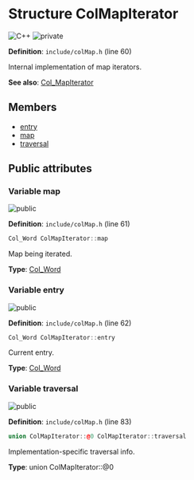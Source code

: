 <a id="struct_col_map_iterator"></a>
# Structure ColMapIterator

![][C++]
![][private]

**Definition**: `include/colMap.h` (line 60)

Internal implementation of map iterators.

**See also**: [Col\_MapIterator](col_map_8h.md#group__map__words_1ga33d331116aff3f3d03a231ccbbce40c2)

## Members

* [entry](struct_col_map_iterator.md#struct_col_map_iterator_1ab4b5223ec48c1b7aebcdd9463ebdf0a9)
* [map](struct_col_map_iterator.md#struct_col_map_iterator_1ae68e5f11baec349c4697a085d0d1039f)
* [traversal](struct_col_map_iterator.md#struct_col_map_iterator_1a39d62683f701b2cfed37955b3180ed89)

## Public attributes

<a id="struct_col_map_iterator_1ae68e5f11baec349c4697a085d0d1039f"></a>
### Variable map

![][public]

**Definition**: `include/colMap.h` (line 61)

```cpp
Col_Word ColMapIterator::map
```

Map being iterated.





**Type**: [Col\_Word](col_word_8h.md#group__words_1gadb626f9e195212e4fdfba7df154ad043)

<a id="struct_col_map_iterator_1ab4b5223ec48c1b7aebcdd9463ebdf0a9"></a>
### Variable entry

![][public]

**Definition**: `include/colMap.h` (line 62)

```cpp
Col_Word ColMapIterator::entry
```

Current entry.





**Type**: [Col\_Word](col_word_8h.md#group__words_1gadb626f9e195212e4fdfba7df154ad043)

<a id="struct_col_map_iterator_1a39d62683f701b2cfed37955b3180ed89"></a>
### Variable traversal

![][public]

**Definition**: `include/colMap.h` (line 83)

```cpp
union ColMapIterator::@0 ColMapIterator::traversal
```

Implementation-specific traversal info.





**Type**: union ColMapIterator::@0

[public]: https://img.shields.io/badge/-public-brightgreen (public)
[C++]: https://img.shields.io/badge/language-C%2B%2B-blue (C++)
[private]: https://img.shields.io/badge/-private-red (private)